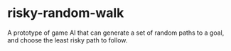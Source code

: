 # risky-random-walk
A prototype of game AI that can generate a set of random paths to a goal, and choose the least risky path to follow.
